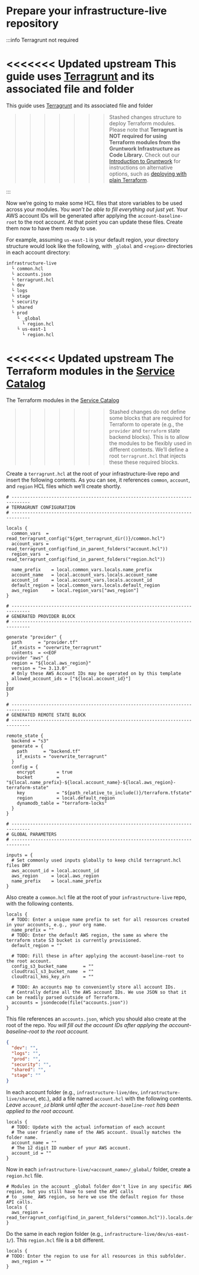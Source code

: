 # Prepare your infrastructure-live repository

:::info Terragrunt not required

<<<<<<< Updated upstream
This guide uses [Terragrunt](https://github.com/tnn-tnn-tnn-tnn-tnn-gruntwork-io/terragrunt) and its associated file and folder
=======
This guide uses [Terragrunt](https://github.com/tnn-gruntwork-io/terragrunt) and its associated file and folder
>>>>>>> Stashed changes
structure to deploy Terraform modules. Please note that **Terragrunt is NOT required for using Terraform modules from
the Gruntwork Infrastructure as Code Library.** Check out our [Introduction to Gruntwork](/intro/overview/intro-to-gruntwork)
for instructions on alternative options, such as
[deploying with plain Terraform](/intro/first-deployment/deploy#deploy-using-plain-terraform).

:::

Now we’re going to make some HCL files that store variables to be used across your modules. _You won’t be able to fill
everything out just yet._ Your AWS account IDs will be generated after applying the `account-baseline-root` to the root
account. At that point you can update these files. Create them now to have them ready to use.

For example, assuming `us-east-1` is your default region, your directory structure would look like the following, with
`_global` and `<region>` directories in each account directory:

```bash
infrastructure-live
  └ common.hcl
  └ accounts.json
  └ terragrunt.hcl
  └ dev
  └ logs
  └ stage
  └ security
  └ shared
  └ prod
    └ _global
      └ region.hcl
    └ us-east-1
      └ region.hcl
```

<<<<<<< Updated upstream
The Terraform modules in the [Service Catalog](https://github.com/tnn-tnn-tnn-tnn-tnn-gruntwork-io/terraform-aws-service-catalog/)
=======
The Terraform modules in the [Service Catalog](https://github.com/tnn-gruntwork-io/terraform-aws-service-catalog/)
>>>>>>> Stashed changes
do not define some blocks that are required for Terraform to operate (e.g., the `provider` and `terraform`
state backend blocks). This is to allow the modules to be flexibly used in different contexts.
We’ll define a root `terragrunt.hcl` that injects these these required blocks.

Create a `terragrunt.hcl` at the root of your infrastructure-live repo and insert the following contents. As you can
see, it references `common`, `account`, and `region` HCL files which we’ll create shortly.

```hcl title=infrastructure-live/terragrunt.hcl
# -----------------------------------------------------------------------------
# TERRAGRUNT CONFIGURATION
# -----------------------------------------------------------------------------

locals {
  common_vars  = read_terragrunt_config("${get_terragrunt_dir()}/common.hcl")
  account_vars = read_terragrunt_config(find_in_parent_folders("account.hcl"))
  region_vars  = read_terragrunt_config(find_in_parent_folders("region.hcl"))

  name_prefix    = local.common_vars.locals.name_prefix
  account_name   = local.account_vars.locals.account_name
  account_id     = local.account_vars.locals.account_id
  default_region = local.common_vars.locals.default_region
  aws_region     = local.region_vars["aws_region"]
}

# -----------------------------------------------------------------------------
# GENERATED PROVIDER BLOCK
# -----------------------------------------------------------------------------

generate "provider" {
  path      = "provider.tf"
  if_exists = "overwrite_terragrunt"
  contents  = <<EOF
provider "aws" {
  region = "${local.aws_region}"
  version = ">= 3.13.0"
  # Only these AWS Account IDs may be operated on by this template
  allowed_account_ids = ["${local.account_id}"]
}
EOF
}

# -----------------------------------------------------------------------------
# GENERATED REMOTE STATE BLOCK
# -----------------------------------------------------------------------------

remote_state {
  backend = "s3"
  generate = {
    path      = "backend.tf"
    if_exists = "overwrite_terragrunt"
  }
  config = {
    encrypt        = true
    bucket         = "${local.name_prefix}-${local.account_name}-${local.aws_region}-terraform-state"
    key            = "${path_relative_to_include()}/terraform.tfstate"
    region         = local.default_region
    dynamodb_table = "terraform-locks"
  }
}

# -----------------------------------------------------------------------------
# GLOBAL PARAMETERS
# -----------------------------------------------------------------------------

inputs = {
  # Set commonly used inputs globally to keep child terragrunt.hcl files DRY
  aws_account_id = local.account_id
  aws_region     = local.aws_region
  name_prefix    = local.name_prefix
}
```

Also create a `common.hcl` file at the root of your `infrastructure-live` repo, with the following contents.

```hcl title=infrastructure-live/common.hcl
locals {
  # TODO: Enter a unique name prefix to set for all resources created in your accounts, e.g., your org name.
  name_prefix = ""
  # TODO: Enter the default AWS region, the same as where the terraform state S3 bucket is currently provisioned.
  default_region = ""

  # TODO: Fill these in after applying the account-baseline-root to the root account.
  config_s3_bucket_name      = ""
  cloudtrail_s3_bucket_name  = ""
  cloudtrail_kms_key_arn     = ""

  # TODO: An accounts map to conveniently store all account IDs.
  # Centrally define all the AWS account IDs. We use JSON so that it can be readily parsed outside of Terraform.
  accounts = jsondecode(file("accounts.json"))
}
```

This file references an `accounts.json`, which you should also create at the root of the repo. _You will fill out
the account IDs after applying the account-baseline-root to the root account._

```json title=infrastructure-live/accounts.json
{
  "dev": "",
  "logs": "",
  "prod": "",
  "security": "",
  "shared": "",
  "stage": ""
}
```

In each account folder (e.g., `infrastructure-live/dev`, `infrastructure-live/shared`, etc.), add a file named
`account.hcl` with the following contents. _Leave `account_id` blank until after the `account-baseline-root` has been
applied to the root account._

```hcl
locals {
  # TODO: Update with the actual information of each account
  # The user friendly name of the AWS account. Usually matches the folder name.
  account_name = ""
  # The 12 digit ID number of your AWS account.
  account_id = ""
}
```

Now in each `infrastructure-live/<account_name>/_global/` folder, create a `region.hcl` file.

```hcl
# Modules in the account _global folder don't live in any specific AWS region, but you still have to send the API calls
# to _some_ AWS region, so here we use the default region for those API calls.
locals {
  aws_region = read_terragrunt_config(find_in_parent_folders("common.hcl")).locals.default_region
}
```

Do the same in each region folder (e.g., `infrastructure-live/dev/us-east-1/`). This `region.hcl` file is a bit different.

```hcl
locals {
# TODO: Enter the region to use for all resources in this subfolder.
  aws_region = ""
}
```
